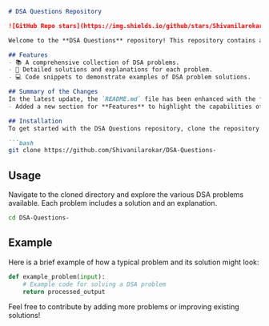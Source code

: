 ```markdown
# DSA Questions Repository

![GitHub Repo stars](https://img.shields.io/github/stars/Shivanilarokar/DSA-Questions-) ![GitHub forks](https://img.shields.io/github/forks/Shivanilarokar/DSA-Questions-) ![GitHub issues](https://img.shields.io/github/issues/Shivanilarokar/DSA-Questions-)

Welcome to the **DSA Questions** repository! This repository contains a collection of Data Structures and Algorithms (DSA) problems designed to help you enhance your coding skills.

## Features
- 📚 A comprehensive collection of DSA problems.
- 📝 Detailed solutions and explanations for each problem.
- 💻 Code snippets to demonstrate examples of DSA problem solutions.

## Summary of the Changes
In the latest update, the `README.md` file has been enhanced with the following changes:
- Added a new section for **Features** to highlight the capabilities of the repository.

## Installation
To get started with the DSA Questions repository, clone the repository using the following command:

```bash
git clone https://github.com/Shivanilarokar/DSA-Questions-
```

## Usage
Navigate to the cloned directory and explore the various DSA problems available. Each problem includes a solution and an explanation.

```bash
cd DSA-Questions-
```

## Example
Here is a brief example of how a typical problem and its solution might look:

```python
def example_problem(input):
    # Example code for solving a DSA problem
    return processed_output
```

Feel free to contribute by adding more problems or improving existing solutions!
```